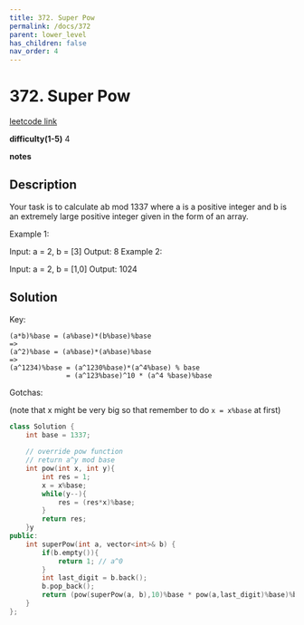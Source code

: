 ```yaml
---
title: 372. Super Pow
permalink: /docs/372
parent: lower_level
has_children: false
nav_order: 4
---
```

# 372. Super Pow

[leetcode link](https://leetcode.com/problems/super-pow/)

**difficulty(1-5)** 
4

**notes**   


## Description

Your task is to calculate ab mod 1337 where a is a positive integer and b is an extremely large positive integer given in the form of an array.

Example 1:

Input: a = 2, b = [3]
Output: 8
Example 2:

Input: a = 2, b = [1,0]
Output: 1024

## Solution
Key:

```
(a*b)%base = (a%base)*(b%base)%base
=>
(a^2)%base = (a%base)*(a%base)%base
=>
(a^1234)%base = (a^1230%base)*(a^4%base) % base
              = (a^123%base)^10 * (a^4 %base)%base
```

Gotchas:

(note that x might be very big so that remember to do `x = x%base` at first)

```c++
class Solution {
    int base = 1337;
    
    // override pow function 
    // return a^y mod base
    int pow(int x, int y){
        int res = 1;
        x = x%base;
        while(y--){
            res = (res*x)%base;
        }
        return res;
    }y
public:
    int superPow(int a, vector<int>& b) {
        if(b.empty()){
            return 1; // a^0
        }
        int last_digit = b.back();
        b.pop_back();
        return (pow(superPow(a, b),10)%base * pow(a,last_digit)%base)%base;
    }
};
```

<!-- 
Default label
{: .label }

Blue label
{: .label .label-blue }

Stable
{: .label .label-green }

New release
{: .label .label-purple }

Coming soon
{: .label .label-yellow }

Deprecated
{: .label .label-red } -->
